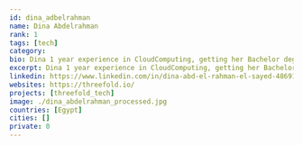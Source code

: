 ```yaml
---
id: dina_adbelrahman
name: Dina Abdelrahman
rank: 1
tags: [tech]
category:
bio: Dina 1 year experience in CloudComputing, getting her Bachelor degree in Communication Engineer. Free time = Reading, Cooking, watching movies and keep in touch with technology. Engineer fell in love with Threefold I believe in ThreeFold goals and ideas. Plus, it has lots of bright minds I'm so proud to work/learn from them on a daily basis.
excerpt: Dina 1 year experience in CloudComputing, getting her Bachelor degree in Communication Engineer.
linkedin: https://www.linkedin.com/in/dina-abd-el-rahman-el-sayed-4869189b/
websites: https://threefold.io/
projects: [threefold_tech]
image: ./dina_abdelrahman_processed.jpg
countries: [Egypt]
cities: []
private: 0
---
```


